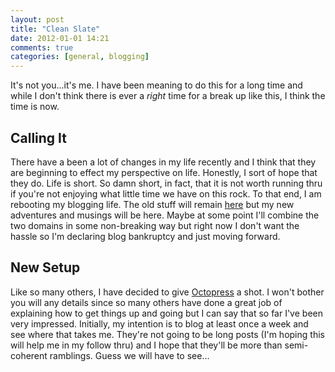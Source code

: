 ```yaml
---
layout: post
title: "Clean Slate"
date: 2012-01-01 14:21
comments: true
categories: [general, blogging]
---
```


It's not you...it's me. I have been meaning to do this for a long time and while I don't think there is ever a *right* time for a break up like this, I think the time is now.

## Calling It
There have a been a lot of changes in my life recently and I think that they are
beginning to effect my perspective on life. Honestly, I sort of hope that they
do. Life is short. So damn short, in fact, that it is not worth running thru if you're not enjoying what little time we have on this rock.
  To that end, I am rebooting my blogging life. The old stuff will remain
  [here](http://blog.davidohara.net) but my new adventures and musings will be here. Maybe at
  some point I'll combine the two domains in some non-breaking way but right now I don't want the hassle
  so I'm declaring blog bankruptcy and just moving forward.

## New Setup
Like so many others, I have decided to give [Octopress](http://octopress.org)
a shot. I won't bother you will any details since so many others have done
a great job of explaining how to get things up and going but I can say that so far I've been very impressed. Initially, my intention is to blog at least once a week and see where that takes me. They're not going to be long posts (I'm hoping this will help me in my follow thru) and I hope that they'll be more than semi-coherent ramblings. Guess we will have to see...
